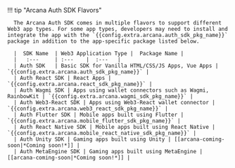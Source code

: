 !!! tip "Arcana Auth SDK Flavors"

      The Arcana Auth SDK comes in multiple flavors to support different Web3 app types. For some app types, developers may need to install and integrate the app with the `{{config.extra.arcana.auth_sdk_pkg_name}}` package in addition to the app-specific package listed below. 

      |  SDK Name  | Web3 Application Type |  Package Name |
      |   :---     | :---    |  :---   |
      | Auth SDK   | Basic SDK for Vanilla HTML/CSS/JS Apps, Vue Apps | `{{config.extra.arcana.auth_sdk_pkg_name}}` |
      | Auth React SDK | React Apps | `{{config.extra.arcana.react_sdk_pkg_name}}` |
      | Auth Wagmi SDK | Apps using wallet connectors such as Wagmi, RainbowKit | `{{config.extra.arcana.wagmi_sdk_pkg_name}}` |
      | Auth Web3-React SDK | Apps using Web3-React wallet connector | `{{config.extra.arcana.web3_react_sdk_pkg_name}}` |
      | Auth Flutter SDK | Mobile apps built using Flutter | `{{config.extra.arcana.mobile_flutter_sdk_pkg_name}}` |
      | Auth React Native SDK | Mobile apps built using React Native | `{{config.extra.arcana.mobile_react_native_sdk_pkg_name}}` |
      | Auth Unity SDK | Gaming apps built using Unity | [[arcana-coming-soon|*Coming soon!*]] |
      | Auth MetaEngine SDK | Gaming apps built using MetaEngine | [[arcana-coming-soon|*Coming soon!*]] |

               